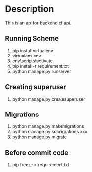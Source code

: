 # Description

This is an api for backend of api.

## Running Scheme

1. pip install virtualenv
2. virtualenv env
3. env\scripts\activate
4. pip install -r requirement.txt
5. python manage.py runserver

## Creating superuser

1. python manage.py createsuperuser

## Migrations

1. python manage.py makemigrations
2. python manage.py sqlmigrations xxx
3. python manage.py migrate

## Before commit code

1. pip freeze > requirement.txt


